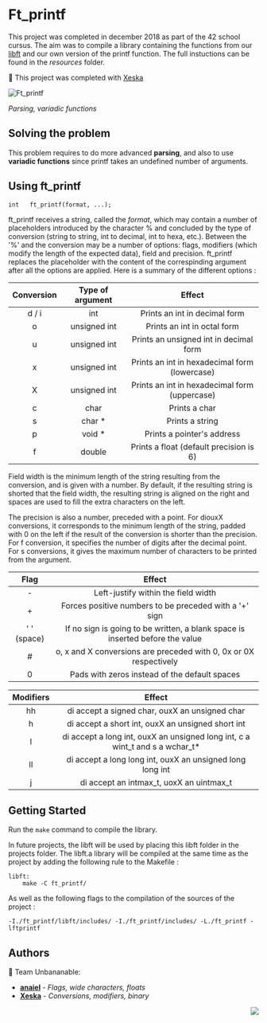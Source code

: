 # Ft_printf

This project was completed in december 2018 as part of the 42 school cursus. The aim was to compile a library containing the functions from our [libft](https://github.com/anaiel/libft) and our own version of the printf function. The full instuctions can be found in the *resources* folder.

🍌 This project was completed with [Xeska](http://github.com/Xeska)

![Ft_printf](https://i.imgur.com/MmqrRG4.png "Algo branch > ft_printf")

*Parsing, variadic functions*

## Solving the problem

This problem requires to do more advanced **parsing**, and also to use **variadic functions** since printf takes an undefined number of arguments.

## Using ft_printf

```
int   ft_printf(format, ...);
```

ft_printf receives a string, called the *format*, which may contain a number of placeholders introduced by the character % and concluded by the type of conversion (string to string, int to decimal, int to hexa, etc.). Between the '%' and the conversion may be a number of options: flags, modifiers (which modify the length of the expected data), field and precision. ft_printf replaces the placeholder with the content of the correspinding argument after all the options are applied. Here is a summary of the different options :

| Conversion | Type of argument | Effect |
|:----------:|:----------------:|:------:|
| d / i | int | Prints an int in decimal form |
| o | unsigned int | Prints an int in octal form |
| u | unsigned int | Prints an unsigned int in decimal form |
| x | unsigned int | Prints an int in hexadecimal form (lowercase) |
| X | unsigned int | Prints an int in hexadecimal form (uppercase) |
| c | char | Prints a char |
| s | char * | Prints a string |
| p | void * | Prints a pointer's address |
| f | double | Prints a float (default precision is 6) |

Field width is the minimum length of the string resulting from the conversion, and is given with a number. By default, if the resulting string is shorted that the field width, the resulting string is aligned on the right and spaces are used to fill the extra characters on the left.

The precision is also a number, preceded with a point. For diouxX conversions, it corresponds to the minimum length of the string, padded with 0 on the left if the result of the conversion is shorter than the precision. For f conversion, it specifies the number of digits after the decimal point. For s conversions, it gives the maximum number of characters to be printed from the argument.

| Flag | Effect |
|:----:|:------:|
| - | Left-justify within the field width |
| + | Forces positive numbers to be preceded with a '+' sign |
| ' ' (space) | If no sign is going to be written, a blank space is inserted before the value |
| # | o, x and X conversions are preceded with 0, 0x or 0X respectively |
| 0 | Pads with zeros instead of the default spaces |

| Modifiers | Effect |
|:---------:|:------:|
| hh | di accept a signed char, ouxX an unsigned char |
| h | di accept a short int, ouxX an unsigned short int |
| l | di accept a long int, ouxX an unsigned long int, c a wint_t and s a wchar_t* |
| ll | di accept a long long int, ouxX an unsigned long long int |
| j | di accept an intmax_t, uoxX an uintmax_t |

## Getting Started

Run the `make` command to compile the library.

In future projects, the libft will be used by placing this libft folder in the projects folder. The libft.a library will be compiled at the same time as the project by adding the following rule to the Makefile :
```
libft:
    make -C ft_printf/
```
As well as the following flags to the compilation of the sources of the project :
```
-I./ft_printf/libft/includes/ -I./ft_printf/includes/ -L./ft_printf -lftprintf
```

## Authors

🍌 Team Unbananable:
* **[anaiel](https://github.com/anaiel)** - *Flags, wide characters, floats*
* **[Xeska](https://github.com/Xeska)** - *Conversions, modifiers, binary*

<img align="right" src="https://i.imgur.com/wq6mGeJ.png" />
